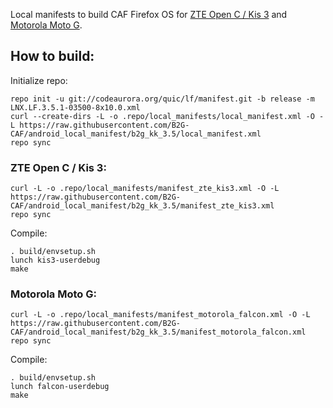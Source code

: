 Local manifests to build CAF Firefox OS for [ZTE Open C / Kis 3](http://www.modaco.com/topic/373261-firefox-os/) and [Motorola Moto G](http://www.modaco.com/topic/372487-firefox-os/).

How to build:
-------------

Initialize repo:

    repo init -u git://codeaurora.org/quic/lf/manifest.git -b release -m LNX.LF.3.5.1-03500-8x10.0.xml
    curl --create-dirs -L -o .repo/local_manifests/local_manifest.xml -O -L https://raw.githubusercontent.com/B2G-CAF/android_local_manifest/b2g_kk_3.5/local_manifest.xml
    repo sync

### ZTE Open C / Kis 3:

    curl -L -o .repo/local_manifests/manifest_zte_kis3.xml -O -L https://raw.githubusercontent.com/B2G-CAF/android_local_manifest/b2g_kk_3.5/manifest_zte_kis3.xml
    repo sync

Compile:

    . build/envsetup.sh
    lunch kis3-userdebug
    make

### Motorola Moto G:

    curl -L -o .repo/local_manifests/manifest_motorola_falcon.xml -O -L https://raw.githubusercontent.com/B2G-CAF/android_local_manifest/b2g_kk_3.5/manifest_motorola_falcon.xml
    repo sync

Compile:

    . build/envsetup.sh
    lunch falcon-userdebug
    make
